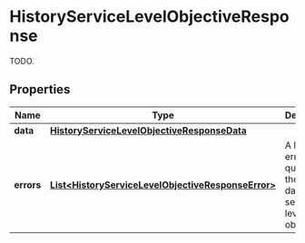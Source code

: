 

# HistoryServiceLevelObjectiveResponse

TODO.
## Properties

Name | Type | Description | Notes
------------ | ------------- | ------------- | -------------
**data** | [**HistoryServiceLevelObjectiveResponseData**](HistoryServiceLevelObjectiveResponseData.md) |  | 
**errors** | [**List&lt;HistoryServiceLevelObjectiveResponseError&gt;**](HistoryServiceLevelObjectiveResponseError.md) | A list of errors while querying the history data for the service level obective. |  [optional]



